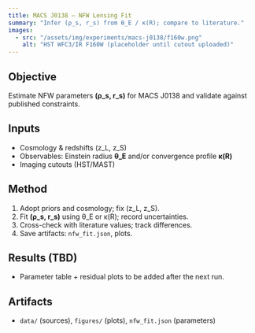```yaml
---
title: MACS J0138 — NFW Lensing Fit
summary: "Infer (ρ_s, r_s) from θ_E / κ(R); compare to literature."
images:
  - src: "/assets/img/experiments/macs-j0138/f160w.png"
    alt: "HST WFC3/IR F160W (placeholder until cutout uploaded)"
---
```


## Objective
Estimate NFW parameters **(ρ_s, r_s)** for MACS J0138 and validate against published constraints.

## Inputs
- Cosmology & redshifts (z_L, z_S)
- Observables: Einstein radius **θ_E** and/or convergence profile **κ(R)**
- Imaging cutouts (HST/MAST)

## Method
1. Adopt priors and cosmology; fix (z_L, z_S).
2. Fit **(ρ_s, r_s)** using θ_E or κ(R); record uncertainties.
3. Cross-check with literature values; track differences.
4. Save artifacts: `nfw_fit.json`, plots.

## Results (TBD)
- Parameter table + residual plots to be added after the next run.

## Artifacts
- `data/` (sources), `figures/` (plots), `nfw_fit.json` (parameters)
